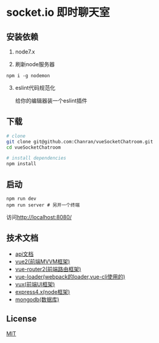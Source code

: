 # socket.io 即时聊天室

## 安装依赖

1. node7.x

2. 刷新node服务器

```
npm i -g nodemon
```

3. eslint代码规范化

    给你的编辑器装一个eslint插件


## 下载

``` bash
# clone
git clone git@github.com:Chanran/vueSocketChatroom.git
cd vueSocketChatroom

# install dependencies
npm install
```

## 启动

```
npm run dev
npm run server # 另开一个终端
```

访问[http://localhost:8080/](http://localhost:8080/)

## 技术文档

- [api文档](https://www.showdoc.cc/1629169?page_id=14974136)
- [vue2(前端MVVM框架)](https://cn.vuejs.org/)
- [vue-router2(前端路由框架)](https://router.vuejs.org/zh-cn/)
- [vue-loader(webpack的loader,vue-cli使用的)](https://lvyongbo.gitbooks.io/vue-loader/content/)
- [vux(前端UI框架)](https://vux.li/#/)
- [express4.x(node框架)](http://www.expressjs.com.cn/)
- [mongodb(数据库)](http://mongodb.github.io/node-mongodb-native/2.2/installation-guide/installation-guide/)

## License

[MIT](./LICENSE)
